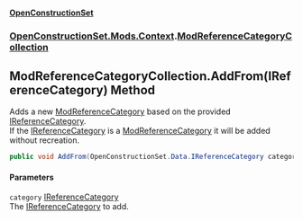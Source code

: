 #### [OpenConstructionSet](index.md 'index')
### [OpenConstructionSet.Mods.Context](index.md#OpenConstructionSet_Mods_Context 'OpenConstructionSet.Mods.Context').[ModReferenceCategoryCollection](snyiPc_NUnWDv_X33jcEYg.md 'OpenConstructionSet.Mods.Context.ModReferenceCategoryCollection')
## ModReferenceCategoryCollection.AddFrom(IReferenceCategory) Method
Adds a new [ModReferenceCategory](fD20sxqQhMY5F9hDkDL_LA.md 'OpenConstructionSet.Mods.ModReferenceCategory') based on the provided [IReferenceCategory](eyfZfdez5ewNEuTa_LLIEQ.md 'OpenConstructionSet.Data.IReferenceCategory').  
If the [IReferenceCategory](eyfZfdez5ewNEuTa_LLIEQ.md 'OpenConstructionSet.Data.IReferenceCategory') is a [ModReferenceCategory](fD20sxqQhMY5F9hDkDL_LA.md 'OpenConstructionSet.Mods.ModReferenceCategory') it will be added without recreation.  
```csharp
public void AddFrom(OpenConstructionSet.Data.IReferenceCategory category);
```
#### Parameters
<a name='OpenConstructionSet_Mods_Context_ModReferenceCategoryCollection_AddFrom(OpenConstructionSet_Data_IReferenceCategory)_category'></a>
`category` [IReferenceCategory](eyfZfdez5ewNEuTa_LLIEQ.md 'OpenConstructionSet.Data.IReferenceCategory')  
The [IReferenceCategory](eyfZfdez5ewNEuTa_LLIEQ.md 'OpenConstructionSet.Data.IReferenceCategory') to add.
  
